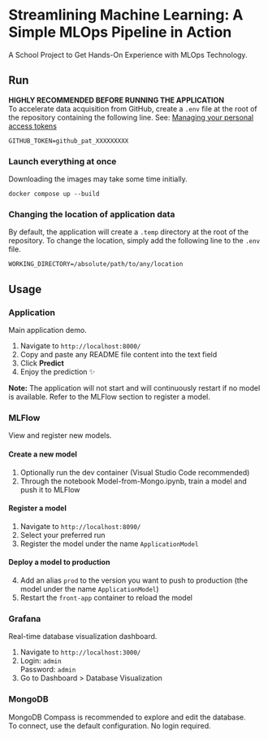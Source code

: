 # Streamlining Machine Learning: A Simple MLOps Pipeline in Action
A School Project to Get Hands-On Experience with MLOps Technology.

## Run
**HIGHLY RECOMMENDED BEFORE RUNNING THE APPLICATION** \
To accelerate data acquisition from GitHub, create a ``.env``  file at the root of the repository containing the following line. See: [Managing your personal access tokens](https://docs.github.com/en/authentication/keeping-your-account-and-data-secure/managing-your-personal-access-tokens)

```
GITHUB_TOKEN=github_pat_XXXXXXXXX
```

### Launch everything at once
Downloading the images may take some time initially.
```
docker compose up --build
```

### Changing the location of application data
By default, the application will create a ``.temp`` directory at the root of the repository. To change the location, simply add the following line to the ``.env`` file.
```
WORKING_DIRECTORY=/absolute/path/to/any/location
```

## Usage


### Application
Main application demo.
1. Navigate to ``http://localhost:8000/``
2. Copy and paste any README file content into the text field
3. Click **Predict**
4. Enjoy the prediction ✨

**Note:** The application will not start and will continuously restart if no model is available. Refer to the MLFlow section to register a model.

### MLFlow
View and register new models.

#### Create a new model
1. Optionally run the dev container (Visual Studio Code recommended)
2. Through the notebook Model-from-Mongo.ipynb, train a model and push it to MLFlow

#### Register a model
1. Navigate to ``http://localhost:8090/``
2. Select your preferred run
3. Register the model under the name ``ApplicationModel``

#### Deploy a model to production
4. Add an alias ``prod`` to the version you want to push to production (the model under the name ``ApplicationModel``)
5. Restart the ``front-app`` container to reload the model

### Grafana
Real-time database visualization dashboard.
1. Navigate to ``http://localhost:3000/``
2. Login: ``admin`` \
Password: ``admin``
3. Go to Dashboard > Database Visualization

### MongoDB
MongoDB Compass is recommended to explore and edit the database. \
To connect, use the default configuration. No login required.
